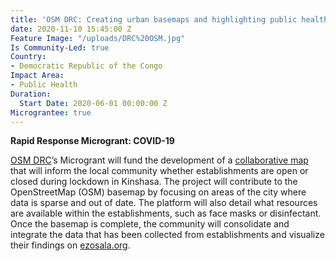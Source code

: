 ```yaml
---
title: 'OSM DRC: Creating urban basemaps and highlighting public health services'
date: 2020-11-10 15:45:00 Z
Feature Image: "/uploads/DRC%20OSM.jpg"
Is Community-Led: true
Country:
- Democratic Republic of the Congo
Impact Area:
- Public Health
Duration:
  Start Date: 2020-06-01 00:00:00 Z
Micrograntee: true
---
```


**Rapid Response Microgrant: COVID-19**

[OSM DRC](http://openstreetmap.cd/)’s Microgrant will fund the development of a [collaborative map](https://www.hotosm.org/updates/second-round-of-rapid-response-micrograntees-announced/ezosala.org) that will inform the local community whether establishments are open or closed during lockdown in Kinshasa. The project will contribute to the OpenStreetMap (OSM) basemap by focusing on areas of the city where data is sparse and out of date. The platform will also detail what resources are available within the establishments, such as face masks or disinfectant. Once the basemap is complete, the community will consolidate and integrate the data that has been collected from establishments and visualize their findings on [ezosala.org](https://www.ezosala.org/).